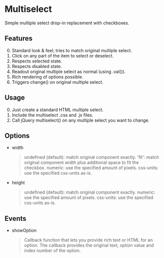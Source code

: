 Multiselect
===========

Simple multiple select drop-in replacement with checkboxes.

Features
--------
0. Standard look & feel; tries to match original multiple select.
0. Click on any part of the item to select or deselect.
0. Respects selected state.
0. Respects disabled state.
0. Readout original multiple select as normal (using .val()).
0. Rich rendering of options possible.
0. Triggers change() on original multiple select.

Usage
-----
0. Just create a standard HTML multiple select.
0. Include the multiselect .css and .js files.
0. Call jQuery multiselect() on any multiple select you want to change.

Options
-------
* width
  > undefined (default): match original component exactly.
  > 'fit': match original component width plus additional space to fit the checkbox.
  > numeric: use the specified amount of pixels.
  > css-units: use the specified css-units as-is.
* height
  > undefined (default): match original component exactly.
  > numeric: use the specified amount of pixels.
  > css-units: use the specified css-units as-is.

Events
------
* showOption
  > Callback function that lets you provide rich text or HTML for an option.
  > The callback provides the original text, option value and index number of
    the option.
